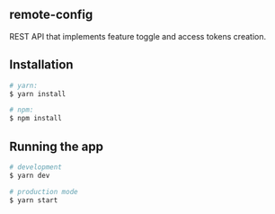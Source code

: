 ## remote-config
REST API that implements feature toggle and access tokens creation.

## Installation

```bash
# yarn:
$ yarn install

# npm:
$ npm install
```

## Running the app

```bash
# development
$ yarn dev

# production mode
$ yarn start
```
